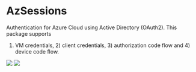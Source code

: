 # AzSessions

Authentication for Azure Cloud using Active Directory (OAuth2).  This package supports
1) VM credentials, 2) client credentials, 3) authorization code flow and 4) device code
flow.

[![](https://img.shields.io/badge/docs-stable-blue.svg)](https://ChevronETC.github.io/AzSessions.jl/stable)
[![](https://img.shields.io/badge/docs-dev-blue.svg)](https://ChevronETC.github.io/AzSessions.jl/dev)
